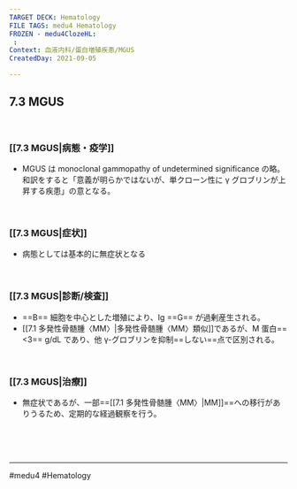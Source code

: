 ```yaml
---
TARGET DECK: Hematology
FILE TAGS: medu4 Hematology
FROZEN - medu4ClozeHL:
 : 
Context: 血液内科/蛋白増殖疾患/MGUS
CreatedDay: 2021-09-05

---
```


## 7.3 MGUS

<br>

### [[7.3 MGUS|病態・疫学]]
* MGUS は monoclonal gammopathy of undetermined significance の略。和訳をすると「意義が明らかではないが、単クローン性に γ グロブリンが上昇する疾患」の意となる。

<br>

### [[7.3 MGUS|症状]]
* 病態としては基本的に無症状となる

<br>

### [[7.3 MGUS|診断/検査]]
* ==B== 細胞を中心とした増殖により、Ig ==G== が過剰産生される。
* [[7.1 多発性骨髄腫〈MM〉|多発性骨髄腫〈MM〉類似]]であるが、M 蛋白==<3== g/dL であり、他 γ-グロブリンを抑制==しない==点で区別される。
<!--ID: 1630902988213-->


 

<br>

### [[7.3 MGUS|治療]]
* 無症状であるが、一部==[[7.1 多発性骨髄腫〈MM〉|MM]]==への移行がありうるため、定期的な経過観察を行う。
<!--ID: 1659861991127-->


<br><br><br>

---
#medu4 #Hematology 
